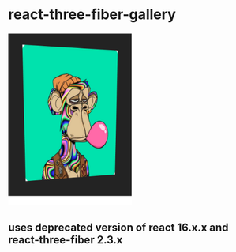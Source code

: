 # react-three-fiber-gallery

<a href='http://adnjoo.github.io/react-three-fiber-gallery'>
<img src='scrn.png' width='250'>
</a>

## uses deprecated version of react 16.x.x and react-three-fiber 2.3.x
